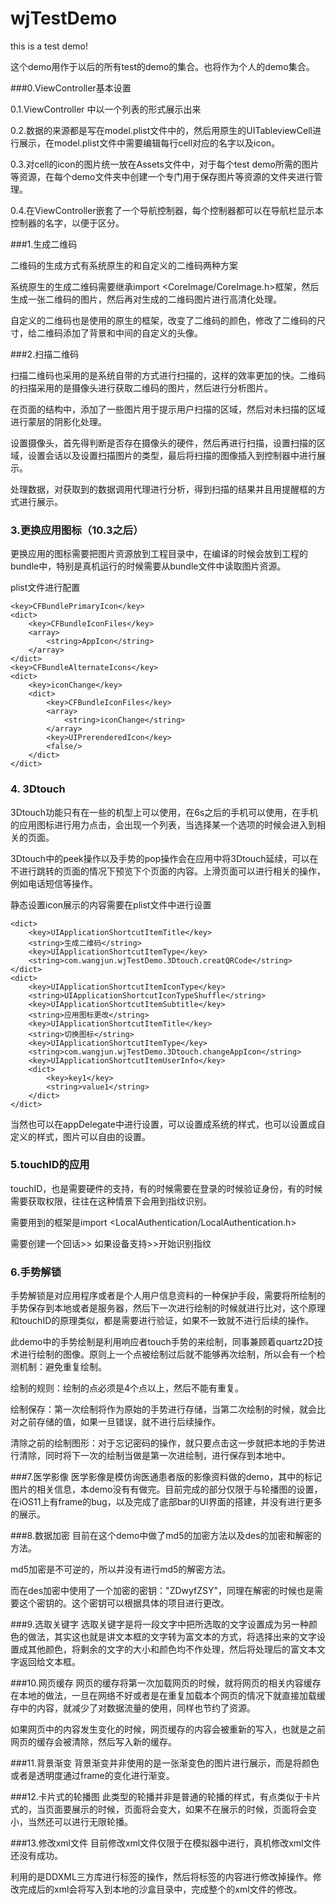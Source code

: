# wjTestDemo
this is a test demo!

这个demo用作于以后的所有test的demo的集合。也将作为个人的demo集合。

###0.ViewController基本设置

0.1.ViewController 中以一个列表的形式展示出来

0.2.数据的来源都是写在model.plist文件中的，然后用原生的UITableviewCell进行展示，在model.plist文件中需要编辑每行cell对应的名字以及icon。

0.3.对cell的icon的图片统一放在Assets文件中，对于每个test demo所需的图片等资源，在每个demo文件夹中创建一个专门用于保存图片等资源的文件夹进行管理。

0.4.在ViewController嵌套了一个导航控制器，每个控制器都可以在导航栏显示本控制器的名字，以便于区分。

###1.生成二维码

二维码的生成方式有系统原生的和自定义的二维码两种方案

系统原生的生成二维码需要继承import \<CoreImage/CoreImage.h\>框架，然后生成一张二维码的图片，然后再对生成的二维码图片进行高清化处理。

自定义的二维码也是使用的原生的框架，改变了二维码的颜色，修改了二维码的尺寸，给二维码添加了背景和中间的自定义的头像。

###2.扫描二维码

扫描二维码也采用的是系统自带的方式进行扫描的，这样的效率更加的快。二维码的扫描采用的是摄像头进行获取二维码的图片，然后进行分析图片。

在页面的结构中，添加了一些图片用于提示用户扫描的区域，然后对未扫描的区域进行蒙层的阴影化处理。

设置摄像头，首先得判断是否存在摄像头的硬件，然后再进行扫描，设置扫描的区域，设置会话以及设置扫描图片的类型，最后将扫描的图像插入到控制器中进行展示。

处理数据，对获取到的数据调用代理进行分析，得到扫描的结果并且用提醒框的方式进行展示。

### 3.更换应用图标（10.3之后）

更换应用的图标需要把图片资源放到工程目录中，在编译的时候会放到工程的bundle中，特别是真机运行的时候需要从bundle文件中读取图片资源。

plist文件进行配置

	<key>CFBundlePrimaryIcon</key>
	<dict>
		<key>CFBundleIconFiles</key>
		<array>
			<string>AppIcon</string>
		</array>
	</dict>
	<key>CFBundleAlternateIcons</key>
	<dict>
		<key>iconChange</key>
		<dict>
			<key>CFBundleIconFiles</key>
			<array>
				<string>iconChange</string>
			</array>
			<key>UIPrerenderedIcon</key>
			<false/>
		</dict>
	</dict>

### 4. 3Dtouch

3Dtouch功能只有在一些的机型上可以使用，在6s之后的手机可以使用，在手机的应用图标进行用力点击，会出现一个列表，当选择某一个选项的时候会进入到相关的页面。

3Dtouch中的peek操作以及手势的pop操作会在应用中将3Dtouch延续，可以在不进行跳转的页面的情况下预览下个页面的内容。上滑页面可以进行相关的操作，例如电话短信等操作。

静态设置icon展示的内容需要在plist文件中进行设置

	<dict>
		<key>UIApplicationShortcutItemTitle</key>
		<string>生成二维码</string>
		<key>UIApplicationShortcutItemType</key>
		<string>com.wangjun.wjTestDemo.3Dtouch.creatQRCode</string>
	</dict>
	<dict>
		<key>UIApplicationShortcutItemIconType</key>
		<string>UIApplicationShortcutIconTypeShuffle</string>
		<key>UIApplicationShortcutItemSubtitle</key>
		<string>应用图标更改</string>
		<key>UIApplicationShortcutItemTitle</key>
		<string>切换图标</string>
		<key>UIApplicationShortcutItemType</key>
		<string>com.wangjun.wjTestDemo.3Dtouch.changeAppIcon</string>
		<key>UIApplicationShortcutItemUserInfo</key>
		<dict>
			<key>key1</key>
			<string>value1</string>
		</dict>
	</dict>
当然也可以在appDelegate中进行设置，可以设置成系统的样式，也可以设置成自定义的样式，图片可以自由的设置。



### 5.touchID的应用

touchID，也是需要硬件的支持，有的时候需要在登录的时候验证身份，有的时候需要获取权限，往往在这种情景下会用到指纹识别。

需要用到的框架是import \<LocalAuthentication/LocalAuthentication.h\>

需要创建一个回话>> 如果设备支持>>开始识别指纹

### 6.手势解锁

手势解锁是对应用程序或者是个人用户信息资料的一种保护手段，需要将所绘制的手势保存到本地或者是服务器，然后下一次进行绘制的时候就进行比对，这个原理和touchID的原理类似，都是需要进行验证，如果不一致就不进行后续的操作。

此demo中的手势绘制是利用响应者touch手势的来绘制，同事兼顾着quartz2D技术进行绘制的图像。原则上一个点被绘制过后就不能够再次绘制，所以会有一个检测机制：避免重复绘制。

绘制的规则：绘制的点必须是4个点以上，然后不能有重复。

绘制保存：第一次绘制将作为原始的手势进行存储，当第二次绘制的时候，就会比对之前存储的值，如果一旦错误，就不进行后续操作。

清除之前的绘制图形：对于忘记密码的操作，就只要点击这一步就把本地的手势进行清除，同时将下一次的绘制当做是第一次进绘制，进行保存到本地中。


###7.医学影像
医学影像是模仿询医通患者版的影像资料做的demo，其中的标记图片的相关信息，本demo没有有做完。目前完成的部分仅限于与轮播图的设置，在iOS11上有frame的bug，以及完成了底部bar的UI界面的搭建，并没有进行更多的展示。

###8.数据加密
目前在这个demo中做了md5的加密方法以及des的加密和解密的方法。

md5加密是不可逆的，所以并没有进行md5的解密方法。

而在des加密中使用了一个加密的密钥："ZDwyfZSY"，同理在解密的时候也是需要这个密钥的。这个密钥可以根据具体的项目进行更改。

###9.选取关键字
选取关键字是将一段文字中把所选取的文字设置成为另一种颜色的做法，其实这也就是讲文本框的文字转为富文本的方式，将选择出来的文字设置成其他颜色，将剩余的文字的大小和颜色均不作处理，然后将处理后的富文本文字返回给文本框。

###10.网页缓存
网页的缓存将第一次加载网页的时候，就将网页的相关内容缓存在本地的做法，一旦在网络不好或者是在重复加载本个网页的情况下就直接加载缓存中的内容，就减少了对数据流量的使用，同样也节约了资源。

如果网页中的内容发生变化的时候，网页缓存的内容会被重新的写入，也就是之前网页的缓存会被清除，然后写入新的缓存。

###11.背景渐变
背景渐变并非使用的是一张渐变色的图片进行展示，而是将颜色或者是透明度通过frame的变化进行渐变。

###12.卡片式的轮播图
此类型的轮播并非是普通的轮播的样式，有点类似于卡片式的，当页面要展示的时候，页面将会变大，如果不在展示的时候，页面将会变小，当然还可以进行无限轮播。

###13.修改xml文件
目前修改xml文件仅限于在模拟器中进行，真机修改xml文件还没有成功。

利用的是DDXML三方库进行标签的操作，然后将标签的内容进行修改掉操作。修改完成后的xml会将写入到本地的沙盒目录中，完成整个的xml文件的修改。
